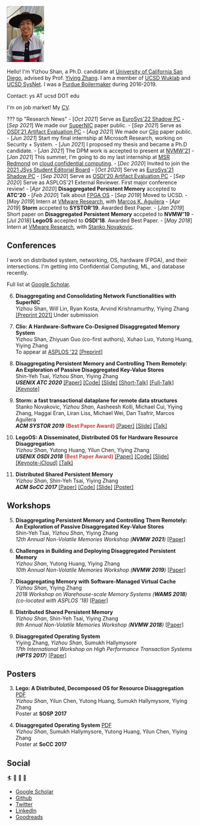<p align="left">
<img src="images/me.png" height=150 width=100>
</p>

Hello! I'm Yizhou Shan, a Ph.D. candidate at [University of California San Diego](https://cse.ucsd.edu/),
advised by Prof. [Yiying Zhang](https://cseweb.ucsd.edu/~yiying/).
I am a member of [UCSD Wuklab](http://wuklab.io) and [UCSD SysNet](https://www.sysnet.ucsd.edu/sysnet/).
I was a [Purdue Boilermaker](https://engineering.purdue.edu/ECE) during 2016-2019.

Contact: ys AT ucsd DOT edu

I'm on job market! My [CV](http://lastweek.io/pubs/Yizhou_Shan_CV.pdf).

??? tip "Research News"
	- [_Oct 2021_] Serve as [EuroSys'22 Shadow PC](https://2022.eurosys.org/)
	- [_Sep 2021_] We made our [SuperNIC]() paper public.
	- [_Sep 2021_] Serve as [OSDI'21 Artifact Evaluation PC](https://sysartifacts.github.io/osdi2021/organizers.html)
	- [_Aug 2021_] We made our [Clio]() paper public.
	- [_Jun 2021_] Start my final internship at Microsoft Research, working on Security + System.
	- [_Jun 2021_] I proposed my thesis and became a Ph.D candidate.
	- [_Jan 2021_] The DPM work is accepted to present at [NVMW'21](http://nvmw.ucsd.edu/)
	- [_Jan 2021_] This summer, I'm going to do my last internship at [MSR Redmond](https://www.microsoft.com/en-us/research/group/security-and-privacy-research-group-redmond/) on [cloud confidential computing](https://azure.microsoft.com/en-us/solutions/confidential-compute/).
	- [_Dec 2020_] Invited to join the [2021 JSys Student Editorial Board](https://escholarship.org/uc/jsys/studenteb)
	- [_Oct 2020_] Serve as [EuroSys'21 Shadow PC](https://www.eurosys2020.org/call-for-shadow-pc-participation/)
	- [_Sep 2020_] Serve as [OSDI'20 Artifact Evaluation PC](https://sysartifacts.github.io/osdi2020/organizers.html)
	- [_Sep 2020_] Serve as ASPLOS'21 External Reviewer. First major conference review!
	- [_Apr 2020_] __Disaggregated Persistent Memory__ accepted to __ATC'20__
	- [_Feb 2020_] Talk about [FPGA OS](https://cseweb.ucsd.edu/~yiying/cse291j-winter20/reading/FPGA-Virtualization.pdf)
	- [_Sep 2019_] Moved to UCSD.
	- [_May 2019_] Intern at [VMware Research](https://research.vmware.com/), with [Marcos K. Aguilera](http://mkaguilera.kawazoe.org/)
	- [_Apr 2019_] __Storm__ accpeted to __SYSTOR'19__. Awarded Best Paper.
	- [_Jan 2019_] Short paper on __Disaggregated Persistent Memory__ accpeted to __NVMW'19__
	- [_Jul 2018_] __LegoOS__ accepted to __OSDI'18__. Awarded Best Paper.
	- [_May 2018_] Intern at [VMware Research](https://research.vmware.com/), with [Stanko Novakovic](https://sites.google.com/site/stankonovakovic/).

## Conferences

I work on distributed system, networking, OS, hardware (FPGA), and their intersections.
I'm getting into Confidential Computing, ML, and database recently.

Full list at [Google Scholar](https://scholar.google.com/citations?user=qgxGqYAAAAAJ&hl=en).

6. __Disaggregating and Consolidating Network Functionalities with SuperNIC__
  <br> Yizhou Shan, Will Lin, Ryan Kosta, Arvind Krishnamurthy, Yiying Zhang
  <br> [[Preprint 2021]](https://arxiv.org/pdf/2109.07744.pdf) Under submission
5. __Clio: A Hardware-Software Co-Designed Disaggregated Memory System__
  <br> Yizhou Shan, Zhiyuan Guo (co-first authors), Xuhao Luo, Yutong Huang, Yiying Zhang
  <br> To appear at [ASPLOS '22](https://asplos-conference.org/2022) [[Preprint]](https://arxiv.org/pdf/2108.03492.pdf) 
4. __Disaggregating Persistent Memory and Controlling Them Remotely: An Exploration of Passive Disaggregated Key-Value Stores__
  <br> Shin-Yeh Tsai, *Yizhou Shan*, Yiying Zhang
  <br> *__USENIX ATC 2020__*
       [[Paper]](http://lastweek.io/pubs/ATC20-DPM.pdf)
       [[Code]](https://github.com/WukLab/pDPM)
       [[Slide]](https://github.com/WukLab/pDPM/blob/master/Documentation/ATC20-pDPM-slides.pdf)
       [[Short-Talk]](https://www.youtube.com/watch?v=zEVhlb9J-Iw)
       [[Full-Talk]](https://youtu.be/Oexu-3Sfbxk)
       [[Keynote]](https://www.icloud.com/keynote/0Ox0HGeoa5L1pQ7txzyU_RkUA#ATC20-pDPM-iCloud-Public)

3. __Storm: a fast transactional dataplane for remote data structures__
  <br> Stanko Novakovic, *Yizhou Shan*, Aasheesh Kolli, Michael Cui, Yiying Zhang, Haggai Eran, Liran Liss, Michael Wei, Dan Tsafrir, Marcos Aguilera
  <br> *__ACM SYSTOR 2019__* <font color='#c64444'>__(Best Paper Award)__</font>
       [[Paper]](http://lastweek.io/pubs/SYSTOR19-Storm.pdf)
       [[Slide]](http://www.systor.org/2019/slides/S6P1%20Storm%20A%20Fast%20Transactional%20Dataplane%20for%20Remote%20Data%20Structures.pdf)
       [[Talk]](https://www.youtube.com/watch?v=3ozwrzUVUJ4)

2. __LegoOS: A Disseminated, Distributed OS for Hardware Resource Disaggregation__
  <br> *Yizhou Shan*, Yutong Huang, Yilun Chen, Yiying Zhang
  <br> *__USENIX OSDI 2018__* <font color='#c64444'>__(Best Paper Award)__</font>
       [[Paper]](https://www.usenix.org/conference/osdi18/presentation/shan) [[Code]](https://github.com/WukLab/LegoOS)
       [[Slide]](https://www.usenix.org/sites/default/files/conference/protected-files/osdi18_slides_shan.pdf)
       [[Keynote-iCloud]](https://www.icloud.com/keynote/0__Wok6UPN175iDFEuGW9YVkA#LegoOS-OSDI18-Keynote)
       [[Talk]](https://www.youtube.com/watch?v=GX74Q2-ZOQE)

1. __Distributed Shared Persistent Memory__
  <br> *Yizhou Shan*, Shin-Yeh Tsai, Yiying Zhang
  <br> *__ACM SoCC 2017__*
       [[Paper]](http://lastweek.io/pubs/SoCC17-Hotpot.pdf) [[Code]](https://github.com/WukLab/Hotpot)
       [[Slide]](http://lastweek.io/pubs/slides/Yizhou-Hotpot-SoCC17.pptx)
       [[Poster]](http://lastweek.io/pubs/slides/Poster-Hotpot-SoCC17.pptx)

## Workshops

5. __Disaggregating Persistent Memory and Controlling Them Remotely: An Exploration of Passive Disaggregated Key-Value Stores__
  <br> Shin-Yeh Tsai, *Yizhou Shan*, Yiying Zhang
  <br> *12th Annual Non-Volatile Memories Workshop (__NVMW 2021__)*
       [[Paper]](http://lastweek.io/pubs/ATC20-DPM.pdf)

4. __Challenges in Building and Deploying Disaggregated Persistent Memory__
  <br> *Yizhou Shan*, Yutong Huang, Yiying Zhang
  <br> *10th Annual Non-Volatile Memories Workshop (__NVMW 2019__)*
       [[Paper]](http://lastweek.io/pubs/NVMW19-DPM.pdf)

3. __Disaggregating Memory with Software-Managed Virtual Cache__
  <br> _Yizhou Shan_, Yiying Zhang
  <br> *2018 Workshop on Warehouse-scale Memory Systems (__WAMS 2018__) (co-located with ASPLOS '18)*  [[Paper]](http://workshops.inf.ed.ac.uk/wams/)

2. __Distributed Shared Persistent Memory__
  <br> *Yizhou Shan*, Shin-Yeh Tsai, Yiying Zhang
  <br> *9th Annual Non-Volatile Memories Workshop (__NVMW 2018__)*  [[Paper]](https://engineering.purdue.edu/WukLab/hotpot-socc17.pdf)

1. __Disaggregated Operating System__
  <br> Yiying Zhang, *Yizhou Shan*, Sumukh Hallymysore
  <br> *17th International Workshop on High Performance Transaction Systems (__HPTS 2017__)*  [[Paper]](http://hpts.ws/papers/2017/lego.pdf)

## Posters

3. __Lego: A Distributed, Decomposed OS for Resource Disaggregation__ [PDF](https://lastweek.github.io/pubs/SOSP17-Lego-Poster.pdf)
   <br> *Yizhou Shan*, Yilun Chen, Yutong Huang, Sumukh Hallymysore, Yiying Zhang
   <br> Poster at __SOSP 2017__

1. __Disaggregated Operating System__ [PDF](https://lastweek.github.io/pubs/SoCC17-Lego-Poster.pdf)
   <br> *Yizhou Shan*, Sumukh Hallymysore, Yutong Huang, Yilun Chen, Yiying Zhang
   <br> Poster at __SoCC 2017__

## Social

:surfer: :rowboat: :basketball: :football:  

* [Google Scholar](https://scholar.google.com/citations?user=qgxGqYAAAAAJ&hl=en)
* [Github](https://github.com/lastweek)
* [Twitter](https://twitter.com/Yizhou_Shan)
* [LinkedIn](https://www.linkedin.com/in/lastweek/)
* [Goodreads](https://www.goodreads.com/user/show/117378875-yizhou-shan)
